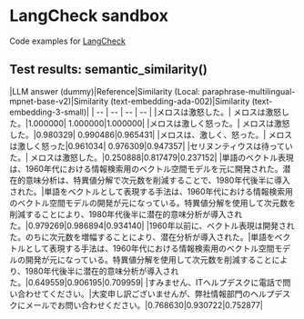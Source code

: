 # LangCheck sandbox

Code examples for [LangCheck](https://github.com/citadel-ai/langcheck)

## Test results: semantic_similarity()

|LLM answer (dummy)|Reference|Similarity (Local: paraphrase-multilingual-mpnet-base-v2)|Similarity (text-embedding-ada-002)|Similarity (text-embedding-3-small)|
| -- | -- | -- | -- |
|メロスは激怒した。| メロスは激怒した。|1.000000| 1.000000|1.000000|
|メロスは激しく怒った。| メロスは激怒した。|0.980329| 0.990486|0.965431|
|メロスは、激しく、怒った。| メロスは激しく怒った|0.961034| 0.976309|0.947357|
|セリヌンティウスは待っていた。| メロスは激怒した。|0.250888|0.817479|0.237152|
|単語のベクトル表現は、1960年代における情報検索用のベクトル空間モデルを元に開発された。潜在的意味分析は、特異値分解で次元数を削減することで、1980年代後半に導入された。|単語をベクトルとして表現する手法は、1960年代における情報検索用のベクトル空間モデルの開発が元になっている。特異値分解を使用して次元数を削減することにより、1980年代後半に潜在的意味分析が導入された。|0.979269|0.986894|0.934140|
|1960年以前に、ベクトル表現は開発された。のちに次元数を増幅することにより、潜在分析が導入された。|単語をベクトルとして表現する手法は、1960年代における情報検索用のベクトル空間モデルの開発が元になっている。特異値分解を使用して次元数を削減することにより、1980年代後半に潜在的意味分析が導入された。|0.649559|0.906195|0.709959|
|すみません、ITヘルプデスクに電話で問い合わせてください。|大変申し訳ございませんが、弊社情報部門のヘルプデスクにメールでお問い合わせください。|0.768630|0.930722|0.752877|
